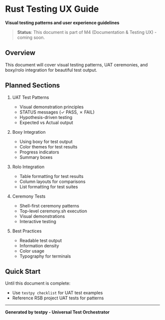 # Rust Testing UX Guide

**Visual testing patterns and user experience guidelines**

> **Status**: This document is part of M4 (Documentation & Testing UX) - coming soon.

## Overview

This document will cover visual testing patterns, UAT ceremonies, and boxy/rolo integration for beautiful test output.

## Planned Sections

1. UAT Test Patterns
   - Visual demonstration principles
   - STATUS messages (✓ PASS, ✗ FAIL)
   - Hypothesis-driven testing
   - Expected vs Actual output

2. Boxy Integration
   - Using boxy for test output
   - Color themes for test results
   - Progress indicators
   - Summary boxes

3. Rolo Integration
   - Table formatting for test results
   - Column layouts for comparisons
   - List formatting for test suites

4. Ceremony Tests
   - Shell-first ceremony patterns
   - Top-level ceremony.sh execution
   - Visual demonstrations
   - Interactive testing

5. Best Practices
   - Readable test output
   - Information density
   - Color usage
   - Typography for terminals

## Quick Start

Until this document is complete:
- Use `testpy checklist` for UAT test examples
- Reference RSB project UAT tests for patterns

---

**Generated by testpy - Universal Test Orchestrator**

